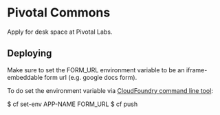 # Pivotal Commons

Apply for desk space at Pivotal Labs.

## Deploying

Make sure to set the FORM_URL environment variable to be an iframe-embeddable form url (e.g. google docs form).

To do set the environment variable via [CloudFoundry command line tool](http://docs.cloudfoundry.com/docs/dotcom/getting-started.html#install-cf):

  $ cf set-env APP-NAME FORM_URL <embeddable url>
  $ cf push
